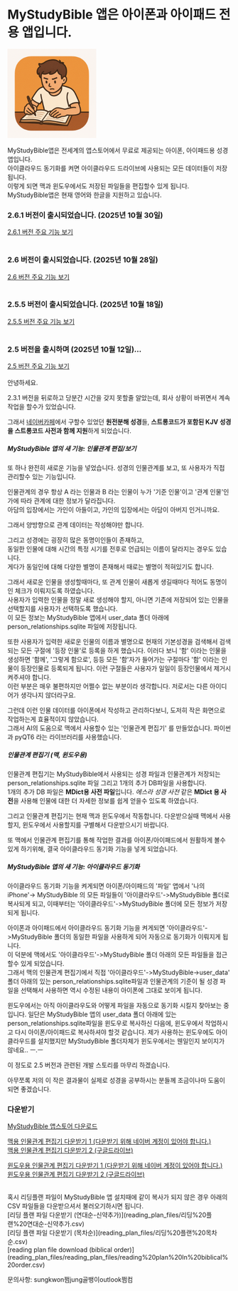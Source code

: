 # MyStudyBible 앱은 아이폰과 아이패드 전용 앱입니다.

<img src="MyStudyBible_2_4_Images/bibleAppIcon.png" width="200">

<br>

MyStudyBible앱은 전세계의 앱스토어에서 무료로 제공되는 아이폰, 아이패드용 성경앱입니다.  
아이클라우드 동기화를 켜면 아이클라우드 드라이브에 사용되는 모든 데이터들이 저장됩니다.  
이렇게 되면 맥과 윈도우에서도 저장된 파일들을 편집할수 있게 됩니다.  
MyStudyBible앱은 현재 영어와 한글을 지원하고 있습니다.  

### 2.6.1 버전이 출시되었습니다. (2025년 10월 30일)
[2.6.1 버전 주요 기능 보기](/MyStudyBible?id=_261-에서-추가된-주요-기능들)  
<br>

### 2.6 버전이 출시되었습니다. (2025년 10월 28일)
[2.6 버전 주요 기능 보기](/MyStudyBible?id=_26-에서-추가된-주요-기능들)  
<br>

### 2.5.5 버전이 출시되었습니다. (2025년 10월 18일)
[2.5.5 버전 주요 기능 보기](/MyStudyBible?id=_255-에서-추가된-주요-기능들)  
<br>


### 2.5 버전을 출시하며 (2025년 10월 12일)...

[2.5 버전 주요 기능 보기](/MyStudyBible?id=_25-에서-추가된-주요-기능들)  
<br>
안녕하세요.  

2.3.1 버전을 뒤로하고 당분간 시간을 갖지 못할줄 알았는데, 회사 상황이 바뀌면서 계속 작업을 할수가 있었습니다.  

그래서 [네이버카페](https://cafe.naver.com/thewordkor)에서 구할수 있었던 **원전분해 성경**들, **스트롱코드가 포함된 KJV 성경을 스트롱코드 사전과 함께 지원**하게 되었습니다.  

##### MyStudyBible 앱의 새 기능: 인물관계 편집/보기
또 하나 완전히 새로운 기능을 넣었습니다.
성경의 인물관계를 보고, 또 사용자가 직접 관리할수 있는 기능입니다.  
  
인물관계의 경우 항상 A 라는 인물과 B 라는 인물이 누가 '기준 인물'이고 '관계 인물'인가에 따라 관계에 대한 정보가 달라집니다.  
아담의 입장에서는 가인이 아들이고, 가인의 입장에서는 아담이 아버지 인거니까요.  
  
그래서 양방향으로 관계 데이터는 작성해야만 합니다.  
  
그리고 성경에는 굉장히 많은 동명이인들이 존재하고,  
동일한 인물에 대해 시간의 특정 시기를 전후로 언급되는 이름이 달라지는 경우도 있습니다.  
게다가 동일인에 대해 다양한 별명이 존재해서 때로는 별명이 적혀있기도 합니다.  
  
그래서 새로운 인물을 생성할때마다, 또 관계 인물이 새롭게 생길때마다 적어도 동명이인 체크가 이뤄지도록 하였습니다.  
사용자가 입력한 인물을 정말 새로 생성해야 할지, 아니면 기존에 저장되어 있는 인물을 선택할지를 사용자가 선택하도록 했습니다.  
이 모든 정보는 MyStudyBible 앱에서 user_data 폴더 아래에 person_relationships.sqlite 파일에 저장됩니다.  

또한 사용자가 입력한 새로운 인물의 이름과 별명으로 현재의 기본성경을 검색해서 검색되는 모든 구절에 '등장 인물'로 등록을 하게 했습니다. 이러다 보니 '함' 이라는 인물을 생성하면 '함께', '그렇게 함으로', 등등 모든 '함'자가 들어가는 구절마다 '함' 이라는 인물이 등장인물로 등록되게 됩니다. 이런 구절들은 사용자가 일일이 등장인물에서 제거시켜주셔야 합니다.  
이런 부분은 매우 불편하지만 어쩔수 없는 부분이라 생각합니다. 저로서는 다른 아이디어가 생각나지 않더라구요.  
  
그런데 이런 인물 데이터를 아이폰에서 작성하고 관리하다보니, 도저히 작은 화면으로 작업하는게 효율적이지 않았습니다.  
그래서 AI의 도움으로 맥에서 사용할수 있는 '인물관계 편집기' 를 만들었습니다. 파이썬과 pyQT6 라는 라이브러리를 사용했습니다.  

##### 인물관계 편집기 (맥, 윈도우용)
  
인물관계 편집기는 MyStudyBible에서 사용되는 성경 파일과 인물관계가 저장되는 person_relationships.sqlite 파일 그리고 1개의 추가 DB파일을 사용합니다.  
1개의 추가 DB 파일은 **MDict용 사전 파일**입니다. _에스라 성경 사전_ 같은 **MDict 용 사전**을 사용해 인물에 대한 더 자세한 정보를 쉽게 얻을수 있도록 하였습니다.  
  
그리고 인물관계 편집기는 현재 맥과 윈도우에서 작동합니다. 다운받으실때 맥에서 사용할지, 윈도우에서 사용할지를 구별해서 다운받으시기 바랍니다.
  
또 맥에서 인물관계 편집기를 통해 작업한 결과를 아이폰/아이패드에서 원활하게 볼수 있게 하기위해, 결국 아이클라우드 동기화 기능을 넣게 되었습니다.  

##### MyStudyBible 앱의 새 기능: 아이클라우드 동기화
  
아이클라우드 동기화 기능을 켜게되면 아이폰/아이패드의 '파일' 앱에서 '나의 iPhone'-> MyStudyBible 의 모든 파일들이 '아이클라우드'->MyStudyBible 폴더로 복사되게 되고, 이때부터는 '아이클라우드'->MyStudyBible 폴더에 모든 정보가 저장되게 됩니다.  
  
아이폰과 아이패드에서 아이클라우드 동기화 기능을 켜게되면 '아이클라우드'->MyStudyBible 폴더의 동일한 파일을 사용하게 되어 자동으로 동기화가 이뤄지게 됩니다.  
이 덕분에 맥에서도 '아이클라우드'->MyStudyBible 폴더 아래의 모든 파일들을 접근할수 있게 되었습니다.  
그래서 맥의 인물관계 편집기에서 직접 '아이클라우드'->MyStudyBible->user_data' 폴더 아래의 있는 person_relationships.sqlite파일과 인물관계의 기준이 될 성경 파일을 선택해서 사용하면 역시 수정된 내용이 아이폰에 그대로 보이게 됩니다.  

윈도우에서는 아직 아이클라우도와 어떻게 파일을 자동으로 동기화 시킬지 찾아보는 중입니다.
일단은 MyStudyBible 앱의 user_data 폴더 아래에 있는 person_relationships.sqlite파일을 윈도우로 복사하신 다음에, 윈도우에서 작업하시고 다시 아이폰/아이패드로 복사하셔야 할것 같습니다. 제가 사용하는 윈도우에도 아이클라우드를 설치했지만 MyStudyBible 폴더자체가 윈도우에서는 웬일인지 보이지가 않네요.. ㅡ.ㅡ 
  
이 정도로 2.5 버전과 관련된 개발 스토리를 마무리 하겠습니다.

아무쪼록 저의 이 작은 결과물이 실제로 성경을 공부하시는 분들께 조금이나마 도움이 되면 좋겠습니다.
  
### 다운받기
  
[MyStudyBible 앱스토어 다운로드](https://apps.apple.com/us/app/mystudybible/id6743988874)  
  
  
[맥용 인물관계 편집기 다운받기 1 (다운받기 위해 네이버 계정이 있어야 합니다.)](https://naver.me/GRu5Mz3j)  
[맥용 인물관계 편집기 다운받기 2 (구글드라이브)](https://drive.google.com/drive/folders/1A6oZ2GKBe6nNGWUiDnpRsL-aX61EcJTc?usp=sharing)  
  
[윈도우용 인물관계 편집기 다운받기 1 (다운받기 위해 네이버 계정이 있어야 합니다.)](https://naver.me/GhSHwN6e)  
[윈도우용 인물관계 편집기 다운받기 2 (구글드라이브)](https://drive.google.com/drive/folders/1B1HwnDvwVVj0a9d2tNcs3LnlOwqS0DCn?usp=sharing)  
  
<br>
혹시 리딩플랜 파일이 MyStudyBible 앱 설치때에 같이 복사가 되지 않은 경우 아래의 CSV 파일들을 다운받으셔서 불러오기하시면 됩니다.<br>
[리딩 플랜 파일 다운받기 (연대순-신약추가)](reading_plan_files/리딩%20플랜%20연대순-신약추가.csv)<br>
[리딩 플랜 파일 다운받기 (목차순)](reading_plan_files/리딩%20플랜%20목차순.csv)<br>
[reading plan file download (biblical order)](reading_plan_files/reading_plan_files/reading%20plan%20In%20biblical%20order.csv)
<br>


문의사항: sungkwon쩜jung골뱅이outlook쩜컴
